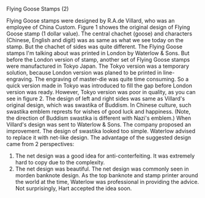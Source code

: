 Flying Goose Stamps (2)

Flying Goose stamps were designed by R.A.de Villard, who was an employee of China Custom.
Figure 1 showes the original design of Flying Goose stamp (1 dollar value). The central chachet (goose) and characters (Chinese, English and digit) was as same as what we see today on the stamp. But the chachet of sides was quite different.
The Flying Goose stamps I'm talking about was printed in London by Waterlow & Sons. But before the London version of stamp, another set of Flying Goose stamps were manufactured in Tokyo Japan. The Tokyo version was a temporary solution, because London version was planed to be printed in line-engraving. The engraving of master-die was quite time consuming. So a quick version made in Tokyo was introduced to fill the gap before London version was ready.
However, Tokyo version was poor in quality, as you can see in figure 2.
The design of left and right sides was same as Villard's original design, which was swastika of Buddism. In Chinese culture, such swastika emblem represts for wishes of good luck and happiness. (Note, the direction of Buddism swastika is different with Nazi's emblem.)
When Villard's design was sent to Waterlow & Sons. The company proposed an improvement. The design of swastika looked too simple. Waterlow advised to replace it with net-like design. The advantage of the suggested design came from 2 perspectives:
1. The net design was a good idea for anti-conterfeiting. It was extremely hard to copy due to the complexity.
2. The net design was beautiful. 
The net design was commonly seen in morden banknote design. As the top banknote and stamp printer around the world at the time, Waterlow was professional in providing the advice. Not surprisingly, Hart accepted the idea soon.
